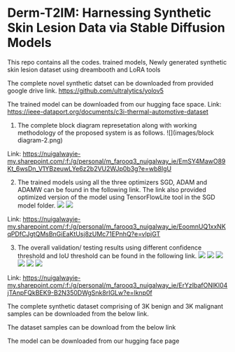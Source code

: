 # Derm-T2IM: Harnessing Synthetic Skin Lesion Data via Stable Diffusion Models

This repo contains all the codes. trained models, Newly generated synthetic skin lesion dataset using dreambooth and LoRA tools

The complete novel synthetic datset can be downloaded from provided google drive link.
https://github.com/ultralytics/yolov5 

The  trained model can be downloaded from our hugging face space.
Link: https://ieee-dataport.org/documents/c3i-thermal-automotive-dataset

1. The complete block diagram represetation along with working methodology of the proposed system is as follows.
![](images/block diagram-2.png)

Link: https://nuigalwayie-my.sharepoint.com/:f:/g/personal/m_farooq3_nuigalway_ie/EmSY4MawO89Kt_6wsDn_V1YBzeuwLYe6z2b2VU2WJp0b3g?e=wb8IgU

2. The trained models using all the three optimizers SGD, ADAM and ADAMW can be found in the following link. The link also provided optimized version of the model using TensorFlowLite tool in the SGD model folder.
![](images/Comparasion-Results.png)
![](images/Loss-Comparasion-Results.png)

Link: https://nuigalwayie-my.sharepoint.com/:f:/g/personal/m_farooq3_nuigalway_ie/EoomnUQ1xxNKqPDfCJgtQMsBnGiEaKtUsj8zUMc71EPnhQ?e=vlpjGT 

3. The overall validation/ testing results using different confidence threshold and IoU threshold can be found in the following link.
![](images/Test-Results-1.png)
![](images/Test-Results-2.png)
![](images/Test-Results-3.png)
![](images/Test-Results-4.png)
![](images/Test-Results-5.png)
![](images/Test-Results-6.png)

Link: https://nuigalwayie-my.sharepoint.com/:f:/g/personal/m_farooq3_nuigalway_ie/ErYzIbafONlKl04jTAnpFQkBEK9-B2N350DWgSnk8rIGLw?e=lknp0f


The complete synthetic dataset comprising of 3K benign and 3K malignant samples can be downloaded from the below link.

The dataset samples can be download from the below link


The model can be downloaded from our hugging face page
